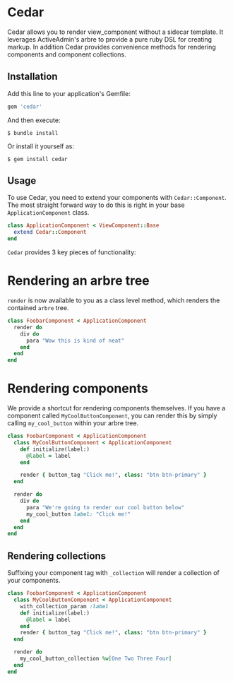 # Cedar

Cedar allows you to render view_component without a sidecar template. It leverages ActiveAdmin's arbre to provide a pure ruby DSL for creating markup. 
In addition Cedar provides convenience methods for rendering components and component collections.

## Installation

Add this line to your application's Gemfile:

```ruby
gem 'cedar'
```

And then execute:

    $ bundle install

Or install it yourself as:

    $ gem install cedar

## Usage

To use Cedar, you need to extend your components with `Cedar::Component`. The most straight forward way to do this is right
in your base `ApplicationComponent` class.

```ruby
class ApplicationComponent < ViewComponent::Base
  extend Cedar::Component
end
```

`Cedar` provides 3 key pieces of functionality:

# Rendering an arbre tree

`render` is now available to you as a class level method, which renders the contained `arbre` tree.

```ruby
class FoobarComponent < ApplicationComponent
  render do
    div do
      para "Wow this is kind of neat"
    end
  end
end
```

# Rendering components

We provide a shortcut for rendering components themselves. If you have a component called `MyCoolButtonComponent`, you can render this by simply calling `my_cool_button` within your arbre tree.

```ruby
class FoobarComponent < ApplicationComponent
  class MyCoolButtonComponent < ApplicationComponent
    def initialize(label:)
      @label = label  
    end

    render { button_tag "Click me!", class: "btn btn-primary" } 
  end

  render do
    div do
      para "We're going to render our cool button below"
      my_cool_button label: "Click me!"
    end
  end
end
```

## Rendering collections

Suffixing your component tag with `_collection` will render a collection of your components.

```ruby
class FoobarComponent < ApplicationComponent
  class MyCoolButtonComponent < ApplicationComponent
    with_collection_param :label
    def initialize(label:)
      @label = label
    end
    render { button_tag "Click me!", class: "btn btn-primary" } 
  end

  render do
    my_cool_button_collection %w[One Two Three Four]
  end
end
```
